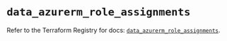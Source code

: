 # `data_azurerm_role_assignments`

Refer to the Terraform Registry for docs: [`data_azurerm_role_assignments`](https://registry.terraform.io/providers/hashicorp/azurerm/4.51.0/docs/data-sources/role_assignments).
